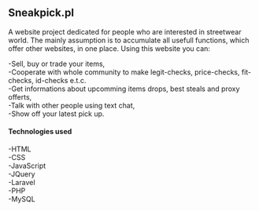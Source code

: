 ## Sneakpick.pl

A website project dedicated for people who are interested in streetwear world. The mainly assumption is to accumulate all usefull functions, which offer other websites, in one place. Using this website you can:

-Sell, buy or trade your items,  
-Cooperate with whole community to make legit-checks, price-checks, fit-checks, id-checks e.t.c.  
-Get informations about upcomming items drops, best steals and proxy offerts,  
-Talk with other people using text chat,  
-Show off your latest pick up.  


#### Technologies used
-HTML  
-CSS  
-JavaScript  
-JQuery  
-Laravel  
-PHP  
-MySQL  
